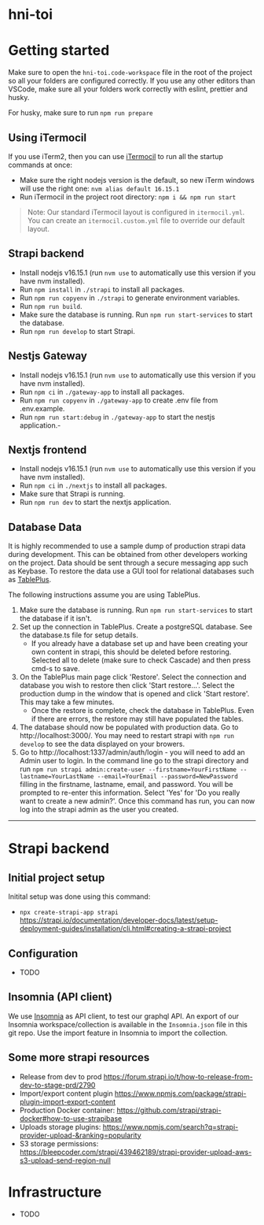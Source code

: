 # hni-toi

# Getting started

Make sure to open the `hni-toi.code-workspace` file in the root of the project so all your folders are configured correctly.
If you use any other editors than VSCode, make sure all your folders work correctly with eslint, prettier and husky.

For husky, make sure to run `npm run prepare`

## Using iTermocil

If you use iTerm2, then you can use [iTermocil](https://github.com/TomAnthony/itermocil) to run all the startup commands at once:

- Make sure the right nodejs version is the default, so new iTerm windows will use the right one: `nvm alias default 16.15.1`
- Run iTermocil in the project root directory: `npm i && npm run start`

> Note: Our standard iTermocil layout is configured in `itermocil.yml`. You can create an `itermocil.custom.yml` file to override our default layout.

## Strapi backend

- Install nodejs v16.15.1 (run `nvm use` to automatically use this version if you have nvm installed).
- Run `npm install` in `./strapi` to install all packages.
- Run `npm run copyenv` in `./strapi` to generate environment variables.
- Run `npm run build`.
- Make sure the database is running. Run `npm run start-services` to start the database.
- Run `npm run develop` to start Strapi.

## Nestjs Gateway

- Install nodejs v16.15.1 (run `nvm use` to automatically use this version if you have nvm installed).
- Run `npm ci` in `./gateway-app` to install all packages.
- Run `npm run copyenv` in `./gateway-app` to create .env file from .env.example.
- Run `npm run start:debug` in `./gateway-app` to start the nestjs application.-

## Nextjs frontend

- Install nodejs v16.15.1 (run `nvm use` to automatically use this version if you have nvm installed).
- Run `npm ci` in `./nextjs` to install all packages.
- Make sure that Strapi is running.
- Run `npm run dev` to start the nextjs application.

## Database Data

It is highly recommended to use a sample dump of production strapi data during development. This can be obtained from other developers working on the project. Data should be sent through a secure messaging app such as Keybase. To restore the data use a GUI tool for relational databases such as [TablePlus](https://tableplus.com/). 

The following instructions assume you are using TablePlus.
1. Make sure the database is running. Run `npm run start-services` to start the database if it isn't.
2. Set up the connection in TablePlus. Create a postgreSQL database. See the database.ts file for setup details.
    - If you already have a database set up and have been creating your own content in strapi, this should be deleted before restoring. Selected all to delete (make sure to check Cascade) and then press cmd-s to save.
3. On the TablePlus main page click 'Restore'. Select the connection and database you wish to restore then click 'Start restore...'. Select the production dump in the window that is opened and click 'Start restore'. This may take a few minutes. 
    - Once the restore is complete, check the database in TablePlus. Even if there are errors, the restore may still have populated the tables.
4. The database should now be populated with production data. Go to http://localhost:3000/. You may need to restart strapi with `npm run develop` to see the data displayed on your browers.
5. Go to http://localhost:1337/admin/auth/login - you will need to add an Admin user to login. In the command line go to the strapi directory and run `npm run strapi admin:create-user --firstname=YourFirstName --lastname=YourLastName --email=YourEmail --password=NewPassword` filling in the firstname, lastname, email, and password. You will be prompted to re-enter this information. Select 'Yes' for 'Do you really want to create a new admin?'. Once this command has run, you can now log into the strapi admin as the user you created.

---

# Strapi backend

## Initial project setup

Initital setup was done using this command:

- `npx create-strapi-app strapi` https://strapi.io/documentation/developer-docs/latest/setup-deployment-guides/installation/cli.html#creating-a-strapi-project

## Configuration

- TODO

## Insomnia (API client)

We use [Insomnia](https://insomnia.rest/) as API client, to test our graphql API. An export of our Insomnia workspace/collection is available in the `Insomnia.json` file in this git repo. Use the import feature in Insomnia to import the collection.

## Some more strapi resources

- Release from dev to prod https://forum.strapi.io/t/how-to-release-from-dev-to-stage-prd/2790
- Import/export content plugin https://www.npmjs.com/package/strapi-plugin-import-export-content
- Production Docker container: https://github.com/strapi/strapi-docker#how-to-use-strapibase
- Uploads storage plugins: https://www.npmjs.com/search?q=strapi-provider-upload-&ranking=popularity
- S3 storage permissions: https://bleepcoder.com/strapi/439462189/strapi-provider-upload-aws-s3-upload-send-region-null

# Infrastructure

- TODO
